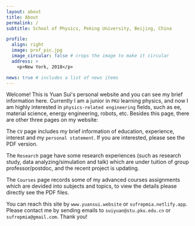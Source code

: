 ```yaml
---
layout: about
title: About
permalink: /
subtitle: School of Physics, Peking University, Beijing, China

profile:
  align: right
  image: prof_pic.jpg
  image_circular: false # crops the image to make it circular
  address: >
    <p>New York, 2018</p>

news: true # includes a list of news items
---
```


Welcome! This is Yuan Sui's personal website and you can see my brief information here. Currently I am a junior in `PKU` learning physics, and now I am highly interested in `physics-related engineering` fields, such as ee, material science, energy engineering, robots, etc. Besides this page, there are other three pages on my website:

The `CV` page includes my brief information of education, experience, interest and my `personal statement`. If you are interested, please see the PDF version. 

The `Research` page have some research experiences (such as research study, data analyzing/simulation and talk) which are under tuition of group professor/postdoc, and the recent project is updating.

The `Courses` page records some of my advanced courses assignments which are devided into subjects and topics, to view the details please directly see the PDF files.

You can reach this site by `www.yuansui.website` or `sufrepmia.netlify.app`. Please contact me by sending emails to `suiyuan@stu.pku.edu.cn` or `sufrepmia@gmail.com`. Thank you!